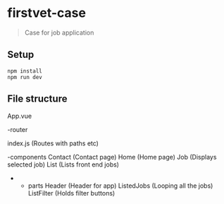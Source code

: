 # firstvet-case

> Case for job application

## Setup
```
npm install
npm run dev
```

## File structure
App.vue

-router 

index.js (Routes with paths etc)

-components
  Contact (Contact page)
  Home (Home page)
  Job (Displays selected job)
  List (Lists front end jobs)
- - parts 
    Header (Header for app)
    ListedJobs (Looping all the jobs)
    ListFilter (Holds filter buttons)


